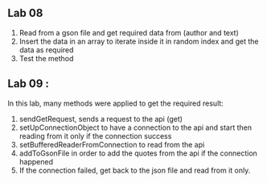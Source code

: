 ## Lab 08 

1. Read from a gson file and get required data from (author and text)
2. Insert the data in an array to iterate inside it in random index and get the data as required 
3. Test the method 

## Lab 09 :
In this lab, many methods were applied to get the required result: 
1. sendGetRequest, sends a request to the api (get)
2. setUpConnectionObject to have a connection to the api and start then reading from it only if the connection success
3. setBufferedReaderFromConnection to read from the api
4. addToGsonFile in order to add the quotes from the api if the connection happened
5. If the connection failed, get back to the json file and read from it only. 